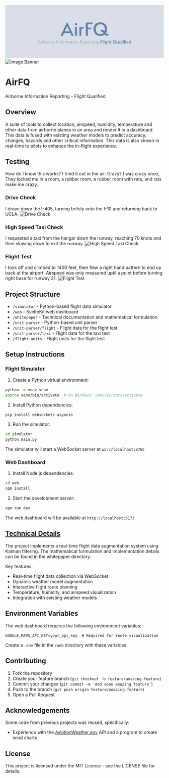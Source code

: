 ![AirFQ Banner](web/static/banner.png)
![Image Banner](banner.png)

# AirFQ
Airborne Information Reporting - Flight Qualified

## Overview

A suite of tools to collect location, airspeed, humidity, temperature and other data from airborne planes in an area and render it in a dashboard. This data is fused with existing weather models to predict accuracy, changes, hazards and other critical information. This data is also shown in real-time to pilots to enhance the in-flight experience.

## Testing

How do I know this works? I tried it out in the air. Crazy? I was crazy once, They locked me in a room, a rubber room, a rubber room with rats, and rats make me crazy.

### Drive Check
I drove down the I-405, turning brifely onto the I-10 and returning back to UCLA.
![Drive Check](/unit-parser/drive/maps_subplot.png)

### High Speed Taxi Check
I requested a taxi from the hangar down the runway, reaching 70 knots and then slowing down to exit the runway.
![High Speed Taxi Check](/unit-parser/taxi/maps_subplot.png)

### Flight Test
I took off and climbed to 1400 feet, then flew a right hand pattern to end up back at the airport. Airspeed was only measured uptil a point before turning right base for runway 21.
![Flight Test](/unit-parser/flight/maps_subplot.png)


## Project Structure

- `/simulator` - Python-based flight data simulator
- `/web` - SvelteKit web dashboard
- `/whitepaper` - Technical documentation and mathematical formulation
- `/unit-parser` - Python-based unit parser
- `/unit-parser/flight` - Flight data for the flight test
- `/unit-parser/taxi` - Flight data for the taxi test
- `/flight-units` - Flight units for the flight test

## Setup Instructions

### Flight Simulator

1. Create a Python virtual environment:
```bash
python -m venv venv
source venv/bin/activate  # On Windows: venv\Scripts\activate
```

2. Install Python dependencies:
```bash
pip install websockets asyncio
```

3. Run the simulator:
```bash
cd simulator
python main.py
```

The simulator will start a WebSocket server at `ws://localhost:8765`

### Web Dashboard

1. Install Node.js dependencies:
```bash
cd web
npm install
```

2. Start the development server:
```bash
npm run dev
```

The web dashboard will be available at `http://localhost:5173`

## [Technical Details](whitepaper/AirFQ.pdf)

The project implements a real-time flight data augmentation system using Kalman filtering. The mathematical formulation and implementation details can be found in the whitepaper directory.

Key features:
- Real-time flight data collection via WebSocket
- Dynamic weather model augmentation
- Interactive flight route planning
- Temperature, humidity, and airspeed visualization
- Integration with existing weather models

## Environment Variables

The web dashboard requires the following environment variables:
```
GOOGLE_MAPS_API_KEY=your_api_key  # Required for route visualization
```

Create a `.env` file in the `/web` directory with these variables.

## Contributing

1. Fork the repository
2. Create your feature branch (`git checkout -b feature/amazing-feature`)
3. Commit your changes (`git commit -m 'Add some amazing feature'`)
4. Push to the branch (`git push origin feature/amazing-feature`)
5. Open a Pull Request


## Acknowledgements

Some code from previous projects was reused, specifically:

- Experience with the [AviationWeather.gov](https://www.aviationweather.gov/) API and a program to create wind charts

## License

This project is licensed under the MIT License - see the LICENSE file for details.

